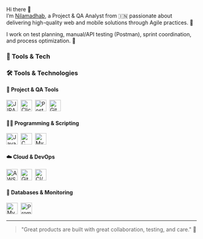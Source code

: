Hi there 👋  
I’m [Nilamadhab](https://www.linkedin.com/in/nilamadhab-das-a2517923b), a Project & QA Analyst from 🇮🇳 passionate about delivering high-quality web and mobile solutions through Agile practices. 🎯  

I work on test planning, manual/API testing (Postman), sprint coordination, and process optimization. 🚀  

### 🔧 Tools & Tech  
### 🛠️ Tools & Technologies

#### 🚀 Project & QA Tools  
<a href="https://www.atlassian.com/software/jira"><img src="https://simpleicons.org/icons/jira.svg" alt="JIRA" width="30" /></a>&nbsp;
<a href="https://clickup.com/"><img src="https://simpleicons.org/icons/clickup.svg" alt="ClickUp" width="30" /></a>&nbsp;
<a href="https://www.postman.com/"><img src="https://simpleicons.org/icons/postman.svg" alt="Postman" width="30" /></a>&nbsp;
<a href="https://git-scm.com/"><img src="https://simpleicons.org/icons/git.svg" alt="Git" width="30" /></a>

#### 👨‍💻 Programming & Scripting  
<a href="https://www.java.com/"><img src="https://simpleicons.org/icons/java.svg" alt="Java" width="30" /></a>&nbsp;
<a href="https://en.wikipedia.org/wiki/C_(programming_language)"><img src="https://simpleicons.org/icons/c.svg" alt="C" width="30" /></a>&nbsp;
<a href="https://www.mysql.com/"><img src="https://simpleicons.org/icons/mysql.svg" alt="MySQL" width="30" /></a>

#### ☁️ Cloud & DevOps  
<a href="https://aws.amazon.com/"><img src="https://simpleicons.org/icons/amazonaws.svg" alt="AWS" width="30" /></a>&nbsp;
<a href="https://github.com/features/actions"><img src="https://simpleicons.org/icons/githubactions.svg" alt="GitHub Actions" width="30" /></a>&nbsp;
<a href="https://www.jenkins.io/"><img src="https://simpleicons.org/icons/jenkins.svg" alt="CI/CD" width="30" /></a>

#### 🧠 Databases & Monitoring  
<a href="https://www.mysql.com/"><img src="https://simpleicons.org/icons/mysql.svg" alt="MySQL" width="30" /></a>&nbsp;
<a href="https://prometheus.io/"><img src="https://simpleicons.org/icons/prometheus.svg" alt="Prometheus" width="30" /></a>


---

> "Great products are built with great collaboration, testing, and care." 🚀



